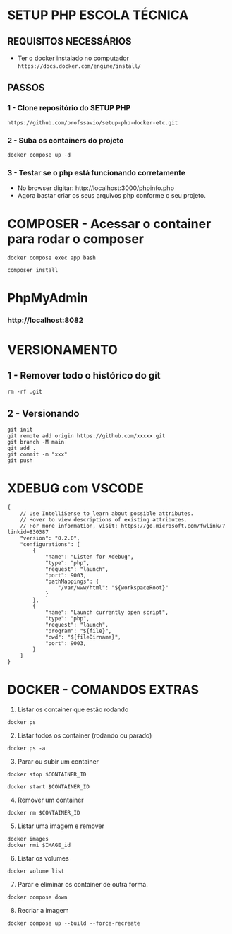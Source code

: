 # SETUP PHP ESCOLA TÉCNICA

## REQUISITOS NECESSÁRIOS

- Ter o docker instalado no computador ```https://docs.docker.com/engine/install/```

## PASSOS

### 1 - Clone repositório do SETUP PHP

```
https://github.com/profssavio/setup-php-docker-etc.git
```

### 2 - Suba os containers do projeto

```
docker compose up -d
```

### 3 - Testar se o php está funcionando corretamente

- No browser digitar: http://localhost:3000/phpinfo.php
- Agora bastar criar os seus arquivos php conforme o seu projeto.


# COMPOSER - Acessar o container para rodar o composer

```
docker compose exec app bash
```

```
composer install
```

# PhpMyAdmin

### http://localhost:8082

# VERSIONAMENTO

## 1 - Remover todo o histórico do git

```
rm -rf .git
```

## 2 - Versionando 

```
git init
git remote add origin https://github.com/xxxxx.git
git branch -M main
git add .
git commit -m "xxx"
git push
```

# XDEBUG com VSCODE

```
{
    // Use IntelliSense to learn about possible attributes.
    // Hover to view descriptions of existing attributes.
    // For more information, visit: https://go.microsoft.com/fwlink/?linkid=830387
    "version": "0.2.0",
    "configurations": [
        {
            "name": "Listen for Xdebug",
            "type": "php",
            "request": "launch",
            "port": 9003,
            "pathMappings": {
                "/var/www/html": "${workspaceRoot}"
            }
        },
        {
            "name": "Launch currently open script",
            "type": "php",
            "request": "launch",
            "program": "${file}",
            "cwd": "${fileDirname}",
            "port": 9003,
        }
    ]
}
```
# DOCKER - COMANDOS EXTRAS

1. Listar os container que estão rodando

```
docker ps 
```

2. Listar todos os container (rodando ou parado)

```
docker ps -a
```

3. Parar ou subir um container

```
docker stop $CONTAINER_ID

docker start $CONTAINER_ID
```

4. Remover um container 

```
docker rm $CONTAINER_ID
```

5. Listar uma imagem e remover

```
docker images
docker rmi $IMAGE_id
```

6. Listar os volumes

```
docker volume list
```

7. Parar e eliminar os container de outra forma.

```
docker compose down
```

8. Recriar a imagem

```
docker compose up --build --force-recreate
```
